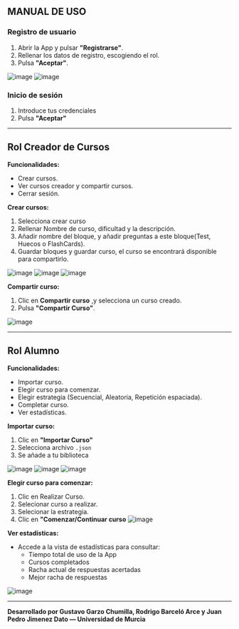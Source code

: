 ## MANUAL DE USO

### Registro de usuario

1. Abrir la App y pulsar **"Registrarse"**.
2. Rellenar los datos de registro, escogiendo el rol.
3. Pulsa **"Aceptar"**.

![image](https://github.com/user-attachments/assets/7e131f58-d02a-46cf-9f55-d96f553bd42e)
![image](https://github.com/user-attachments/assets/2cb87c25-05ce-4b21-880c-c2e2dad23659)


### Inicio de sesión

1. Introduce tus credenciales
2. Pulsa **"Aceptar"**


---

## Rol Creador de Cursos

**Funcionalidades:**
- Crear cursos.
- Ver cursos creador y compartir cursos.
- Cerrar sesión.

**Crear cursos:**
1. Selecciona crear curso
2. Rellenar Nombre de curso, dificultad y la descripción.
3. Añadir nombre del bloque, y añadir preguntas a este bloque(Test, Huecos o FlashCards).
4. Guardar bloques y guardar curso, el curso se encontrará disponible para compartirlo.

![image](https://github.com/user-attachments/assets/eb94b81d-ca22-4d9d-9cb7-4bfc9fce7343)
![image](https://github.com/user-attachments/assets/c8e48a36-0972-4729-9a5f-1f8185ca358a)
![image](https://github.com/user-attachments/assets/f494aa40-cf88-4492-886d-9c018c5fef6e)



**Compartir curso:**
1. Clic en **Compartir curso** ,y selecciona un curso creado.
2. Pulsa **"Compartir Curso"**.

![image](https://github.com/user-attachments/assets/1bcaf650-f6f8-4bb3-a222-0f75d8268494)

---

## Rol Alumno

**Funcionalidades:**
- Importar curso.
- Elegir curso para comenzar.
- Elegir estrategia (Secuencial, Aleatoria, Repetición espaciada).
- Completar curso.
- Ver estadísticas.

**Importar curso:**
1. Clic en **"Importar Curso"**
2. Selecciona archivo `.json`
3. Se añade a tu biblioteca

![image](https://github.com/user-attachments/assets/d389216e-8554-4831-827d-353c21749ced)
![image](https://github.com/user-attachments/assets/7a5f5e0e-c52c-47ff-ab37-0f02f27eb1ff)
![image](https://github.com/user-attachments/assets/2411260b-93eb-4168-b9bb-c97425e78ffe)


**Elegir curso para comenzar:**
1. Clic en Realizar Curso.
2. Selecionar curso a realizar.
3. Selecionar la estrategia.
4. Clic en **"Comenzar/Continuar curso**
![image](https://github.com/user-attachments/assets/f938712b-6b6c-4620-83c2-986db7c082da)


**Ver estadísticas:**
- Accede a la vista de estadísticas para consultar:
  - Tiempo total de uso de la App
  - Cursos completados
  - Racha actual de respuestas acertadas
  - Mejor racha de respuestas
  
![image](https://github.com/user-attachments/assets/1665932e-bfb1-434d-a395-1f80483d9d20)



---

**Desarrollado por Gustavo Garzo Chumilla, Rodrigo Barceló Arce y Juan Pedro Jimenez Dato — Universidad de Murcia**
